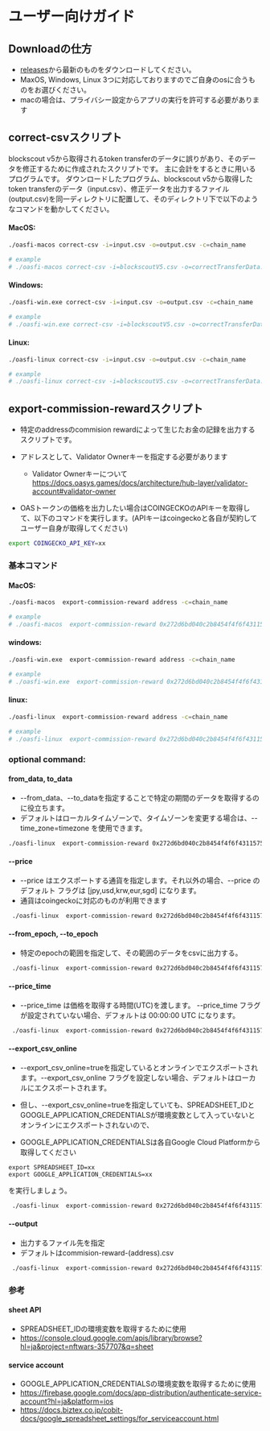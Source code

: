# ユーザー向けガイド


## Downloadの仕方

- [releases](https://github.com/oasysgames/oasfi/releases)から最新のものをダウンロードしてください。
- MaxOS, Windows, Linux 3つに対応しておりますのでご自身のosに合うものをお選びください。
- macの場合は、プライバシー設定からアプリの実行を許可する必要があります

## correct-csvスクリプト

blockscout v5から取得されるtoken transferのデータに誤りがあり、そのデータを修正するために作成されたスクリプトです。
主に会計をするときに用いるプログラムです。
ダウンロードしたプログラム、blockscout v5から取得したtoken transferのデータ（input.csv）、修正データを出力するファイル(output.csv)を同一ディレクトリに配置して、そのディレクトリ下で以下のようなコマンドを動かしてください。

#### MacOS:

```bash
./oasfi-macos correct-csv -i=input.csv -o=output.csv -c=chain_name

# example
# ./oasfi-macos correct-csv -i=blockscoutV5.csv -o=correctTransferData.csv -c=hub_mainnet
```

#### Windows:

```bash
./oasfi-win.exe correct-csv -i=input.csv -o=output.csv -c=chain_name

# example
# ./oasfi-win.exe correct-csv -i=blockscoutV5.csv -o=correctTransferData.csv -c=hub_mainnet
```

#### Linux:

```bash
./oasfi-linux correct-csv -i=input.csv -o=output.csv -c=chain_name

# example
# ./oasfi-linux correct-csv -i=blockscoutV5.csv -o=correctTransferData.csv -c=hub_mainnet
```

## export-commission-rewardスクリプト

* 特定のaddressのcommision rewardによって生じたお金の記録を出力するスクリプトです。
* アドレスとして、Validator Ownerキーを指定する必要があります
  * Validator Ownerキーについて https://docs.oasys.games/docs/architecture/hub-layer/validator-account#validator-owner

* OASトークンの価格を出力したい場合はCOINGECKOのAPIキーを取得して、以下のコマンドを実行します。(APIキーはcoingeckoと各自が契約してユーザー自身が取得してください)
```bash
export COINGECKO_API_KEY=xx
```

### 基本コマンド

#### MacOS:

```bash
./oasfi-macos  export-commission-reward address -c=chain_name

# example
# ./oasfi-macos  export-commission-reward 0x272d6bd040c2b8454f4f6f43115758fbe318ee2c -c=hub_mainnet 
```

#### windows:

```bash
./oasfi-win.exe  export-commission-reward address -c=chain_name

# example
# ./oasfi-win.exe  export-commission-reward 0x272d6bd040c2b8454f4f6f43115758fbe318ee2c -c=hub_mainnet 
```

#### linux:

```bash
./oasfi-linux  export-commission-reward address -c=chain_name

# example
# ./oasfi-linux  export-commission-reward 0x272d6bd040c2b8454f4f6f43115758fbe318ee2c -c=hub_mainnet 
```

### optional command:  

#### from_data, to_data

* --from_data、--to_dataを指定することで特定の期間のデータを取得するのに役立ちます。
* デフォルトはローカルタイムゾーンで、タイムゾーンを変更する場合は、--time_zone=timezone を使用できます。

```bash
./oasfi-linux  export-commission-reward 0x272d6bd040c2b8454f4f6f43115758fbe318ee2c -c=hub_mainnet --from_data=2023-08-16T10:00:00 --to_data=2023-10-16T10:00:00
```

#### --price

* --price はエクスポートする通貨を指定します。それ以外の場合、--price のデフォルト フラグは [jpy,usd,krw,eur,sgd] になります。
* 通貨はcoingeckoに対応のものが利用できます

```bash
 ./oasfi-linux  export-commission-reward 0x272d6bd040c2b8454f4f6f43115758fbe318ee2c -c=hub_mainnet --price=jpy
```

#### --from_epoch, --to_epoch

* 特定のepochの範囲を指定して、その範囲のデータをcsvに出力する。

```bash
 ./oasfi-linux  export-commission-reward 0x272d6bd040c2b8454f4f6f43115758fbe318ee2c -c=hub_mainnet  --from_epoch=246 --to_epoch=247
```

#### --price_time

* --price_time は価格を取得する時間(UTC)を渡します。 --price_time フラグが設定されていない場合、デフォルトは 00:00:00 UTC になります。

```bash
 ./oasfi-linux  export-commission-reward 0x272d6bd040c2b8454f4f6f43115758fbe318ee2c --price_time=10:00:00
```

#### --export_csv_online

* --export_csv_online=trueを指定しているとオンラインでエクスポートされます。--export_csv_online フラグを設定しない場合、デフォルトはローカルにエクスポートされます。 

* 但し、--export_csv_online=trueを指定していても、SPREADSHEET_IDとGOOGLE_APPLICATION_CREDENTIALSが環境変数として入っていないとオンラインにエクスポートされないので、
* GOOGLE_APPLICATION_CREDENTIALSは各自Google Cloud Platformから取得してください
```
export SPREADSHEET_ID=xx
export GOOGLE_APPLICATION_CREDENTIALS=xx
```
を実行しましょう。

```bash
 ./oasfi-linux  export-commission-reward 0x272d6bd040c2b8454f4f6f43115758fbe318ee2c -c=hub_mainnet --export_csv_online=true
```

#### --output

* 出力するファイル先を指定
* デフォルトはcommision-reward-(address).csv

```bash
 ./oasfi-linux  export-commission-reward 0x272d6bd040c2b8454f4f6f43115758fbe318ee2c -c=hub_mainnet -o=output.csv
```

### 参考

#### sheet API
* SPREADSHEET_IDの環境変数を取得するために使用
* https://console.cloud.google.com/apis/library/browse?hl=ja&project=nftwars-357707&q=sheet

#### service account
* GOOGLE_APPLICATION_CREDENTIALSの環境変数を取得するために使用
* https://firebase.google.com/docs/app-distribution/authenticate-service-account?hl=ja&platform=ios
* https://docs.biztex.co.jp/cobit-docs/google_spreadsheet_settings/for_serviceaccount.html












